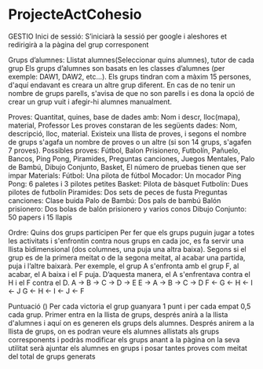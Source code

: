 # ProjecteActCohesio


GESTIO
Inici de sessió: S’iniciarà la sessió per google i aleshores et redirigirà a la pàgina del grup corresponent 

Grups d’alumnes: Llistat alumnes(Seleccionar quins alumnes), tutor de cada grup
Els grups d’alumnes son basats en les classes d’alumnes (per exemple: DAW1, DAW2, etc…). Els grups tindran com a màxim 15 persones, d'aquí endavant es creara un altre grup diferent. En cas de no tenir un nombre de grups parells, s'avisa de que no son parells i es dona la opció de crear un grup vuit i afegir-hi alumnes manualment.

Proves: Quantitat, quines, base de dades amb: Nom i descr, lloc(mapa), material, Professor 
Les proves constaran de les següents dades: Nom, descripció, lloc, material. Existeix una llista de proves, i segons el nombre de grups s'agafa un nombre de proves o un altre (si son 14 grups, s'agafen 7 proves).
Possibles proves: Fútbol, Balon Prisionero, Futbolín, Pañuelo, Bancos, Ping Pong, Piramides, Preguntas canciones,  Juegos Mentales, Palo de Bambú, Dibujo Conjunto, Basket,
El número de pruebas tienen que ser impar
Materials:
Fútbol: Una pilota de fútbol
Mocador: Un mocador
Ping Pong: 6 paletes i 3 pilotes petites
Basket: Pilota de bàsquet
Futbolín: Dues pilotes de futbolín
Piramides: Dos sets de peces de fusta
Preguntas canciones: Clase buida
Palo de Bambú: Dos pals de bambú
Balón prisionero: Dos bolas de balón prisionero y varios conos
Dibujo Conjunto: 50 papers i 15 llapis

Ordre: Quins dos grups participen
Per fer que els grups puguin jugar a totes les activitats i s'enfrontin contra nous grups en cada joc, es fa servir una llista bidimensional (dos columnes, una puja una altra baixa). Segons si el grup es de la primera meitat o de la segona meitat, al acabar una partida, puja i l’altre baixarà. Per exemple, el grup A s'enfronta amb el grup F, al acabar, el A baixa i el F puja. D’aquesta manera, el A s'enfrentava contra el H i el F contra el D.
A -> B -> C -> D -> E		E -> A -> B -> C -> D
F <- G <- H <- I <- J		G <- H <- I <- J <- F

Puntuació ()
Per cada victoria el grup guanyara 1 punt i per cada empat 0,5 cada grup.
Primer entra en la llista de grups, després anirà a la llista d'alumnes i aquí on es generen els grups dels alumnes. Després anirem a la llista de grups, on es podran veure els alumnes allistats als grups corresponents i podràs modificar els grups anant a la pàgina on la seva utilitat serà ajuntar els alumnes en grups i posar tantes proves com meitat del total de grups generats
